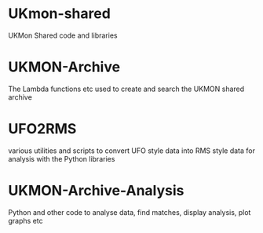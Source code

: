 # UKmon-shared
UKMon Shared code and libraries

UKMON-Archive
=============
The Lambda functions etc used to create and search the UKMON shared archive

UFO2RMS
=======
various utilities and scripts to convert UFO style data into RMS style data for analysis with 
the Python libraries

UKMON-Archive-Analysis
======================
Python and other code to analyse data, find matches, display analysis, plot graphs etc




